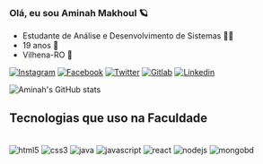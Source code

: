 ### Olá, eu sou Aminah Makhoul 🪐
- Estudante de Análise e Desenvolvimento de Sistemas 👩‍💻
- 19 anos 🦋
- Vilhena-RO 📍

[![Instagram](https://img.shields.io/badge/Instagram-E4405F?style=for-the-badge&logo=instagram&logoColor=white)](https://instagram.com/sra_hastings?igshid=MzNlNGNkZWQ4Mg==)
[![Facebook](https://img.shields.io/badge/Facebook-1877F2?style=for-the-badge&logo=facebook&logoColor=white)](https://www.facebook.com/aminah.makhoul?mibextid=ZbWKwL)
[![Twitter](https://img.shields.io/badge/Twitter-1DA1F2?style=for-the-badge&logo=twitter&logoColor=white)](https://twitter.com/AminahMakhoul1?t=PcoW3PRfmQhiz2_eM71yEg&s=03)
[![Gitlab](https://img.shields.io/badge/GitLab-330F63?style=for-the-badge&logo=gitlab&logoColor=white)](https://gitlab.fslab.dev/AminahMakhoul1)
[![Linkedin](https://img.shields.io/badge/LinkedIn-0077B5?style=for-the-badge&logo=linkedin&logoColor=white)](https://www.linkedin.com/in/aminah-makhoul-a3331722a/)

![Aminah's GitHub stats](https://github-readme-stats.vercel.app/api?username=AminahMakhoul10&show_icons=true&theme=synthwave)

## Tecnologias que uso na Faculdade

<div style="display: inline_block"></br>
 <img align="center" alt="html5" src= "https://img.shields.io/badge/HTML5-E34F26?style=for-the-badge&logo=html5&logoColor=white"/>
 <img align="center" alt="css3" src= "https://img.shields.io/badge/CSS3-1572B6?style=for-the-badge&logo=css3&logoColor=white"/>
 <img align="center" alt="java" src= "https://img.shields.io/badge/Java-ED8B00?style=for-the-badge&logo=openjdk&logoColor=white"/>
 <img align="center" alt="javascript" src= "https://img.shields.io/badge/JavaScript-F7DF1E?style=for-the-badge&logo=javascript&logoColor=black"/>
 <img align="center" alt="react" src= "https://img.shields.io/badge/React-20232A?style=for-the-badge&logo=react&logoColor=61DAFB"/>
 <img align="center" alt="nodejs" src= "https://img.shields.io/badge/Node.js-43853D?style=for-the-badge&logo=node.js&logoColor=white"/>
 <img align="center" alt="mongobd" src= "https://img.shields.io/badge/MongoDB-4EA94B?style=for-the-badge&logo=mongodb&logoColor=white"/>

</div><br/>







